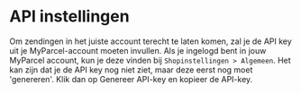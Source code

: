 # API instellingen

Om zendingen in het juiste account terecht te laten komen, zal je de API key uit
je MyParcel-account moeten invullen. Als je ingelogd bent in jouw MyParcel
account, kun je deze vinden bij `Shopinstellingen > Algemeen`. Het
kan zijn dat je de API key nog niet ziet, maar deze eerst nog moet 'genereren'.
Klik dan op Genereer API-key en kopieer de API-key.

<MPImg src="/documentation/shopware/shopware-api-instellingen.svg" alt="Shopware api instellingen" />
